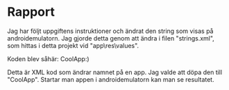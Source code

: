 
# Rapport

Jag har följt uppgiftens instruktioner och ändrat den string som visas på androidemulatorn. 
Jag gjorde detta genom att ändra i filen "strings.xml", som hittas 
i detta projekt vid "app\res\values".

Koden blev såhär: <string name="app_name">CoolApp:)</string>

Detta är XML kod som ändrar namnet på en app. Jag valde att döpa den till "CoolApp". 
Startar man appen i androidemulatorn kan man se resultatet.